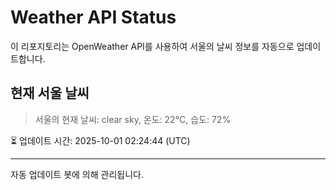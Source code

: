 
# Weather API Status

이 리포지토리는 OpenWeather API를 사용하여 서울의 날씨 정보를 자동으로 업데이트합니다.

## 현재 서울 날씨
> 서울의 현재 날씨: clear sky, 온도: 22°C, 습도: 72%

⏳ 업데이트 시간: 2025-10-01 02:24:44 (UTC)

---
자동 업데이트 봇에 의해 관리됩니다.

